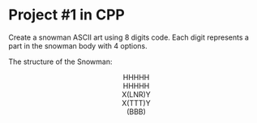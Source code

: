 # Project #1 in CPP

Create a snowman ASCII art using 8 digits code.
Each digit represents a part in the snowman body with 4 options.

The structure of the Snowman:</br>
<center>
 HHHHH</br>
 HHHHH</br>
X(LNR)Y</br>
X(TTT)Y</br>
 (BBB)</br>
</center>
